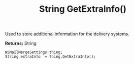 ﻿---
uid: crmscript_ref_NSMailMergeSettings_GetExtraInfo
title: String GetExtraInfo()
intellisense: NSMailMergeSettings.GetExtraInfo
keywords: NSMailMergeSettings, GetExtraInfo
so.topic: reference
---

Used to store additional information for the delivery systems. 

**Returns:** String


```crmscript
NSMailMergeSettings thing;
String extraInfo  = thing.GetExtraInfo();
```


